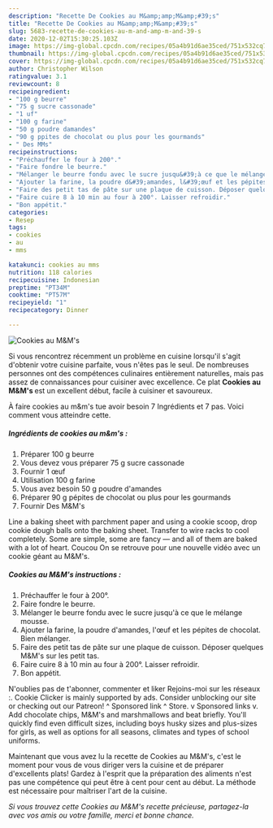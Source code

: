 ```yaml
---
description: "Recette De Cookies au M&amp;amp;M&amp;#39;s"
title: "Recette De Cookies au M&amp;amp;M&amp;#39;s"
slug: 5683-recette-de-cookies-au-m-and-amp-m-and-39-s
date: 2020-12-02T15:30:25.103Z
image: https://img-global.cpcdn.com/recipes/05a4b91d6ae35ced/751x532cq70/cookies-au-mms-photo-principale-de-la-recette.jpg
thumbnail: https://img-global.cpcdn.com/recipes/05a4b91d6ae35ced/751x532cq70/cookies-au-mms-photo-principale-de-la-recette.jpg
cover: https://img-global.cpcdn.com/recipes/05a4b91d6ae35ced/751x532cq70/cookies-au-mms-photo-principale-de-la-recette.jpg
author: Christopher Wilson
ratingvalue: 3.1
reviewcount: 8
recipeingredient:
- "100 g beurre"
- "75 g sucre cassonade"
- "1 uf"
- "100 g farine"
- "50 g poudre damandes"
- "90 g ppites de chocolat ou plus pour les gourmands"
- " Des MMs"
recipeinstructions:
- "Préchauffer le four à 200°."
- "Faire fondre le beurre."
- "Mélanger le beurre fondu avec le sucre jusqu&#39;à ce que le mélange mousse."
- "Ajouter la farine, la poudre d&#39;amandes, l&#39;œuf et les pépites de chocolat. Bien mélanger."
- "Faire des petit tas de pâte sur une plaque de cuisson. Déposer quelques M&amp;M&#39;s sur les petit tas."
- "Faire cuire 8 à 10 min au four à 200°. Laisser refroidir."
- "Bon appétit."
categories:
- Resep
tags:
- cookies
- au
- mms

katakunci: cookies au mms 
nutrition: 118 calories
recipecuisine: Indonesian
preptime: "PT34M"
cooktime: "PT57M"
recipeyield: "1"
recipecategory: Dinner

---
```



![Cookies au M&amp;M&#39;s](https://img-global.cpcdn.com/recipes/05a4b91d6ae35ced/751x532cq70/cookies-au-mms-photo-principale-de-la-recette.jpg)

Si vous rencontrez récemment un problème en cuisine lorsqu'il s'agit d'obtenir votre cuisine parfaite, vous n'êtes pas le seul. De nombreuses personnes ont des compétences culinaires entièrement naturelles, mais pas assez de connaissances pour cuisiner avec excellence. Ce plat <strong> Cookies au M&amp;M&#39;s </strong> est un excellent début, facile à cuisiner et savoureux.

<!--inarticleads1-->

À faire cookies au m&amp;m&#39;s tue avoir besoin 7 Ingrédients et 7 pas. Voici comment vous atteindre cette.

##### Ingrédients de cookies au m&amp;m&#39;s :

1. Préparer 100 g beurre
1. Vous devez vous préparer 75 g sucre cassonade
1. Fournir 1 œuf
1. Utilisation 100 g farine
1. Vous avez besoin 50 g poudre d&#39;amandes
1. Préparer 90 g pépites de chocolat ou plus pour les gourmands
1. Fournir  Des M&amp;M&#39;s


Line a baking sheet with parchment paper and using a cookie scoop, drop cookie dough balls onto the baking sheet. Transfer to wire racks to cool completely. Some are simple, some are fancy — and all of them are baked with a lot of heart. Coucou On se retrouve pour une nouvelle vidéo avec un cookie géant au M&amp;M&#39;s. 

<!--inarticleads2-->

##### Cookies au M&amp;M&#39;s instructions :

1. Préchauffer le four à 200°.
1. Faire fondre le beurre.
1. Mélanger le beurre fondu avec le sucre jusqu&#39;à ce que le mélange mousse.
1. Ajouter la farine, la poudre d&#39;amandes, l&#39;œuf et les pépites de chocolat. Bien mélanger.
1. Faire des petit tas de pâte sur une plaque de cuisson. Déposer quelques M&amp;M&#39;s sur les petit tas.
1. Faire cuire 8 à 10 min au four à 200°. Laisser refroidir.
1. Bon appétit.


N&#39;oublies pas de t&#39;abonner, commenter et liker Rejoins-moi sur les réseaux :. Cookie Clicker is mainly supported by ads. Consider unblocking our site or checking out our Patreon! ^ Sponsored link ^ Store. v Sponsored links v. Add chocolate chips, M&amp;M&#39;s and marshmallows and beat briefly. You&#39;ll quickly find even difficult sizes, including boys husky sizes and plus-sizes for girls, as well as options for all seasons, climates and types of school uniforms. 

<!--inarticleads1-->

<p>
Maintenant que vous avez lu la recette de Cookies au M&amp;M&#39;s, c'est le moment pour vous de vous diriger vers la cuisine et de préparer d'excellents plats! Gardez à l'esprit que la préparation des aliments n'est pas une compétence qui peut être à cent pour cent au début. La méthode est nécessaire pour maîtriser l'art de la cuisine.
</p>

<p>
<i>Si vous trouvez cette Cookies au M&amp;M&#39;s recette précieuse, partagez-la avec vos amis ou votre famille, merci et bonne chance.</i>
</p>
